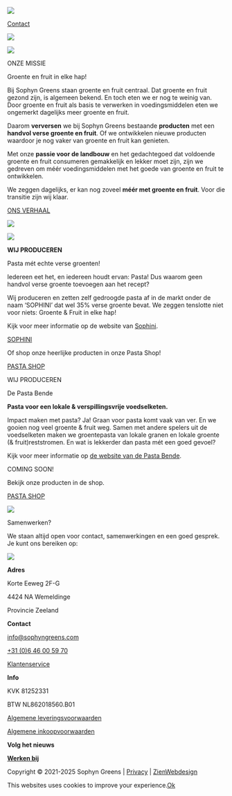 ![](https://sophyngreens.com/wp-content/uploads/brizy/imgs/Logo-Sophyn-Greens-508x300x0x0x508x300x1642077295.png)

[Contact](https://sophyngreens.com/#contact)

[![](https://sophyngreens.com/wp-content/uploads/brizy/imgs/nl-66x44x2x0x60x44x1637924421.png)](https://sophyngreens.com/home)

[![](https://sophyngreens.com/wp-content/uploads/brizy/imgs/eng-68x44x2x0x64x44x1637924421.jpg)](https://sophyngreens.com/home-en)

ONZE MISSIE

Groente en fruit in elke hap!

Bij Sophyn Greens staan groente en fruit centraal. Dat groente en fruit gezond zijn, is algemeen bekend. En toch eten we er nog te weinig van. Door groente en fruit als basis te verwerken in voedingsmiddelen eten we ongemerkt dagelijks meer groente en fruit.

Daarom **verversen** we bij Sophyn Greens bestaande **producten** met een **handvol verse groente en fruit**. Of we ontwikkelen nieuwe producten waardoor je nog vaker van groente en fruit kan genieten.

Met onze **passie voor de landbouw** en het gedachtegoed dat voldoende groente en fruit consumeren gemakkelijk en lekker moet zijn, zijn we gedreven om méér voedingsmiddelen met het goede van groente en fruit te ontwikkelen.

We zeggen dagelijks, er kan nog zoveel **méér met groente en fruit**. Voor die transitie zijn wij klaar.

[ONS VERHAAL](https://sophyngreens.com/ons-verhaal)

![](https://sophyngreens.com/wp-content/uploads/brizy/imgs/Groenten-en-fruit-Sophyn-860x540x0x0x860x540x1649256997.png)

![](https://sophyngreens.com/wp-content/uploads/brizy/imgs/Sophini-860x574x0x8x860x556x1649253759.png)

**WIJ PRODUCEREN**

Pasta mét echte verse groenten!

Iedereen eet het, en iedereen houdt ervan: Pasta! Dus waarom geen handvol verse groente toevoegen aan het recept?

Wij produceren en zetten zelf gedroogde pasta af in de markt onder de naam ‘SOPHINI’ dat wel 35% verse groente bevat. We zeggen tenslotte niet voor niets: Groente & Fruit in elke hap!

Kijk voor meer informatie op de website van [Sophini](https://sophini.com/).

[SOPHINI](https://sophini.com/)

Of shop onze heerlijke producten in onze Pasta Shop!

[PASTA SHOP](https://sophyngreens.com/shop)

WIJ PRODUCEREN

De Pasta Bende

**Pasta voor een lokale & verspillingsvrije voedselketen.**

Impact maken met pasta? Ja! Graan voor pasta komt vaak van ver. En we gooien nog veel groente & fruit weg. Samen met andere spelers uit de voedselketen maken we groentepasta van lokale granen en lokale groente (& fruit)reststromen. En wat is lekkerder dan pasta mét een goed gevoel?

Kijk voor meer informatie op [de website van de Pasta Bende](https://depastabende.nl/).

COMING SOON!

Bekijk onze producten in de shop.

[PASTA SHOP](https://sophyngreens.com/shop)

![](https://sophyngreens.com/wp-content/uploads/brizy/imgs/Pasta-Bende-Sophyn-Greens-860x516x0x0x860x516x1705497433.png)

Samenwerken?

We staan altijd open voor contact, samenwerkingen en een goed gesprek. Je kunt ons bereiken op:

![](https://sophyngreens.com/wp-content/uploads/brizy/imgs/Logo-Sophyn-Greens-logo-wit-700x436x2x0x696x436x1638191978.png)

**Adres**

Korte Eeweg 2F-G

4424 NA Wemeldinge

Provincie Zeeland

**Contact**

[info@sophyngreens.com](mailto:info@sophyngreens.com)

[+31 (0)6 46 00 59 70](tel:0031646005970)

[Klantenservice](https://sophyngreens.com/klantenservice)

**Info**

KVK 81252331

BTW NL862018560.B01

[Algemene leveringsvoorwaarden](https://sophyngreens.com/wp-content/uploads/2025/03/Algemene-Leveringsvoorwaarden-Sophyn-Sept-2022-DEF.pdf)

[Algemene inkoopvoorwaarden](https://sophyngreens.com/wp-content/uploads/2025/03/Algemene-Inkoopvoorwaarden-Sophyn-Sept-2022-DEF.pdf)

**Volg het nieuws**

[**Werken bij**](https://sophyngreens.com/werken-bij/)

Copyright © 2021-2025 Sophyn Greens \| [Privacy](https://sophyngreens.com/wp-content/uploads/2024/01/Privacy-en-cookiebeleid_Webshop_Januari2024.pdf) \| [ZienWebdesign](https://zienwebdesign.nl/)

This websites uses cookies to improve your experience.[Ok](https://sophyngreens.com/#)